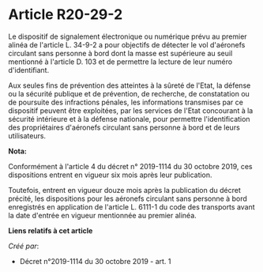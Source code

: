 # Article R20-29-2

Le dispositif de signalement électronique ou numérique prévu au premier alinéa de l'article L. 34-9-2 a pour objectifs de
détecter le vol d'aéronefs circulant sans personne à bord dont la masse est supérieure au seuil mentionné à l'article D. 103
et de permettre la lecture de leur numéro d'identifiant.

Aux seules fins de prévention des atteintes à la sûreté de l'Etat, la défense ou la sécurité publique et de prévention, de
recherche, de constatation ou de poursuite des infractions pénales, les informations transmises par ce dispositif peuvent
être exploitées, par les services de l'Etat concourant à la sécurité intérieure et à la défense nationale, pour permettre
l'identification des propriétaires d'aéronefs circulant sans personne à bord et de leurs utilisateurs.

**Nota:**

Conformément à l'article 4 du décret n° 2019-1114 du 30 octobre 2019, ces dispositions entrent en vigueur six mois après leur
publication.

Toutefois, entrent en vigueur douze mois après la publication du décret précité, les dispositions pour les aéronefs circulant
sans personne à bord enregistrés en application de l'article L. 6111-1 du code des transports avant la date d'entrée en
vigueur mentionnée au premier alinéa.

**Liens relatifs à cet article**

_Créé par_:

  - Décret n°2019-1114 du 30 octobre 2019 - art. 1
